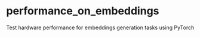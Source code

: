 # performance_on_embeddings
Test hardware performance for embeddings generation tasks using PyTorch
